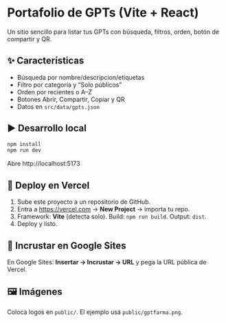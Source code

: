 # Portafolio de GPTs (Vite + React)

Un sitio sencillo para listar tus GPTs con búsqueda, filtros, orden, botón de compartir y QR.

## ✨ Características
- Búsqueda por nombre/descripcion/etiquetas
- Filtro por categoría y “Solo públicos”
- Orden por recientes o A–Z
- Botones Abrir, Compartir, Copiar y QR
- Datos en `src/data/gpts.json`

## ▶️ Desarrollo local
```bash
npm install
npm run dev
```
Abre http://localhost:5173

## 🚀 Deploy en Vercel
1. Sube este proyecto a un repositorio de GitHub.
2. Entra a https://vercel.com → **New Project** → importa tu repo.
3. Framework: **Vite** (detecta solo). Build: `npm run build`. Output: `dist`.
4. Deploy y listo.

## 🔗 Incrustar en Google Sites
En Google Sites: **Insertar → Incrustar → URL** y pega la URL pública de Vercel.

## 🖼️ Imágenes
Coloca logos en `public/`. El ejemplo usa `public/gptfarma.png`.
